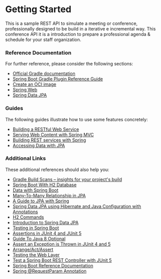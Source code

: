 # Getting Started

This is a sample REST API to simulate a meeting or conference, professionally designed to be build in a iterative e incremental way. This conference API it is a introduction to prepare a professional agenda & schedule for your staff organization.

### Reference Documentation
For further reference, please consider the following sections:

* [Official Gradle documentation](https://docs.gradle.org)
* [Spring Boot Gradle Plugin Reference Guide](https://docs.spring.io/spring-boot/docs/2.7.8/gradle-plugin/reference/html/)
* [Create an OCI image](https://docs.spring.io/spring-boot/docs/2.7.8/gradle-plugin/reference/html/#build-image)
* [Spring Web](https://docs.spring.io/spring-boot/docs/2.7.8/reference/htmlsingle/#web)
* [Spring Data JPA](https://docs.spring.io/spring-boot/docs/2.7.8/reference/htmlsingle/#data.sql.jpa-and-spring-data)

### Guides
The following guides illustrate how to use some features concretely:

* [Building a RESTful Web Service](https://spring.io/guides/gs/rest-service/)
* [Serving Web Content with Spring MVC](https://spring.io/guides/gs/serving-web-content/)
* [Building REST services with Spring](https://spring.io/guides/tutorials/rest/)
* [Accessing Data with JPA](https://spring.io/guides/gs/accessing-data-jpa/)

### Additional Links
These additional references should also help you:

* [Gradle Build Scans – insights for your project's build](https://scans.gradle.com#gradle)
* [Spring Boot With H2 Database](https://www.baeldung.com/spring-boot-h2-database)
* [Data with Spring Boot](https://www.baeldung.com/spring-boot-data-sql-and-schema-sql)
* [Many-To-Many Relationship in JPA](https://www.baeldung.com/jpa-many-to-many)
* [A Guide to JPA with Spring](https://www.baeldung.com/the-persistence-layer-with-spring-and-jpa)
* [Spring Data JPA using Hibernate and Java Configuration with Annotations](https://www.thomasvitale.com/spring-data-jpa-hibernate-java-configuration/)
* [H2 Commands](https://www.h2database.com/html/commands.html)
* [Introduction to Spring Data JPA](https://www.baeldung.com/the-persistence-layer-with-spring-data-jpa)
* [Testing in Spring Boot](https://www.baeldung.com/spring-boot-testing)
* [Assertions in JUnit 4 and JUnit 5](https://www.baeldung.com/junit-assertions)
* [Guide To Java 8 Optional](https://www.baeldung.com/java-optional)
* [Assert an Exception is Thrown in JUnit 4 and 5](https://www.baeldung.com/junit-assert-exception)
* [Arrange/Act/Assert](https://java-design-patterns.com/patterns/arrange-act-assert/)
* [Testing the Web Layer](https://spring.io/guides/gs/testing-web/)
* [Test a Spring Boot REST Controller with JUnit 5](https://howtodoinjava.com/spring-boot2/testing/rest-controller-unit-test-example/)
* [Spring Boot Reference Documentation](https://docs.spring.io/spring-boot/docs/2.7.8/reference/html/)
* [Spring @RequestParam Annotation](https://www.baeldung.com/spring-request-param)